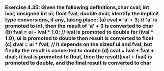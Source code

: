 ### Exercise 4.35: Given the following definitions,char cval; int ival; unsigned int ui;    float fval; double dval;    identify the implicit type conversions, if any, taking place:    (a) cval = ’a’ + 3;                 //  'a' is promoted to int, then the result of 'a' + 3 is converted to char    (b) fval = ui - ival * 1.0;         //  ival is promoted to double for (ival * 1.0), ui is promoted to double then                                               result is converted to float    (c) dval = ui * fval;               //  it depends on the sizeof ui and fval, but finally the result is converted to                                             double    (d) cval = ival + fval + dval;      //  ival is promoted to float, then the result(ival + fval) is promoted to                                             double, and the final result is converted to char            